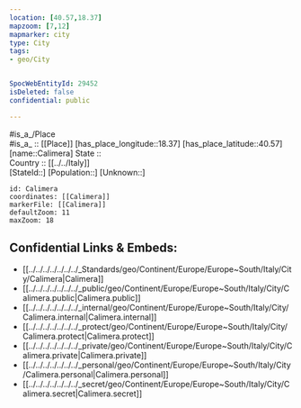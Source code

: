 ```yaml
---
location: [40.57,18.37] 
mapzoom: [7,12] 
mapmarker: city 
type: City
tags:
- geo/City


SpocWebEntityId: 29452
isDeleted: false
confidential: public

---
```

#is_a_/Place  
#is_a_ :: [[Place]] 
[has_place_longitude::18.37] 
[has_place_latitude::40.57] 
[name::Calimera] 
State ::  
Country :: [[../../Italy]]  
[StateId::] 
[Population::] 
[Unknown::] 


```leaflet
id: Calimera
coordinates: [[Calimera]] 
markerFile: [[Calimera]] 
defaultZoom: 11 
maxZoom: 18
```


## Confidential Links & Embeds: 
- [[../../../../../../../_Standards/geo/Continent/Europe/Europe~South/Italy/City/Calimera|Calimera]] 
- [[../../../../../../../_public/geo/Continent/Europe/Europe~South/Italy/City/Calimera.public|Calimera.public]] 
- [[../../../../../../../_internal/geo/Continent/Europe/Europe~South/Italy/City/Calimera.internal|Calimera.internal]] 
- [[../../../../../../../_protect/geo/Continent/Europe/Europe~South/Italy/City/Calimera.protect|Calimera.protect]] 
- [[../../../../../../../_private/geo/Continent/Europe/Europe~South/Italy/City/Calimera.private|Calimera.private]] 
- [[../../../../../../../_personal/geo/Continent/Europe/Europe~South/Italy/City/Calimera.personal|Calimera.personal]] 
- [[../../../../../../../_secret/geo/Continent/Europe/Europe~South/Italy/City/Calimera.secret|Calimera.secret]] 
